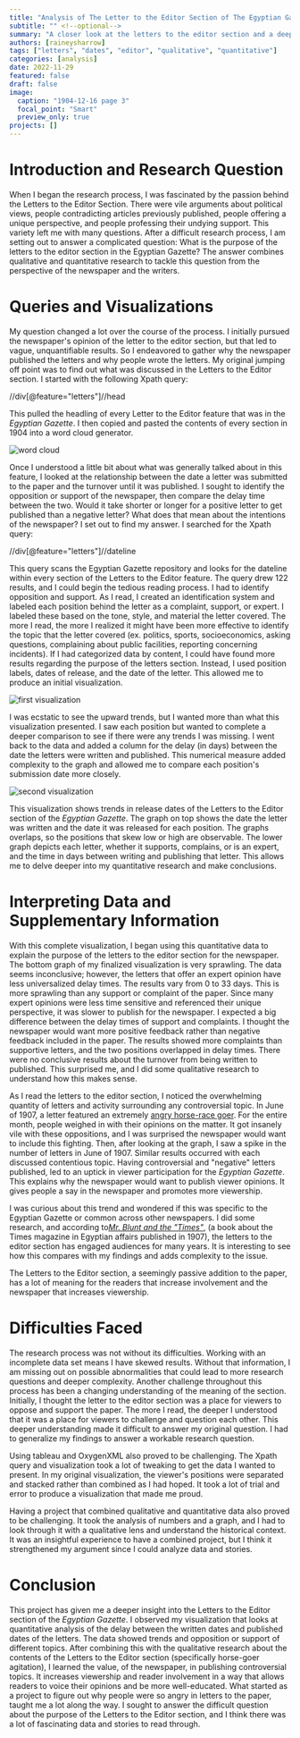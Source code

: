 ```yaml
---
title: "Analysis of The Letter to the Editor Section of The Egyptian Gazette"
subtitle: "" <!--optional-->
summary: "A closer look at the letters to the editor section and a deeper analysis of the delay between submission and release dates."
authors: [raineysharrow]
tags: ["letters", "dates", "editor", "qualitative", "quantitative"]
categories: [analysis]
date: 2022-11-29
featured: false
draft: false
image:
  caption: "1904-12-16 page 3"
  focal_point: "Smart"
  preview_only: true
projects: []
---
```

# Introduction and Research Question
When I began the research process, I was fascinated by the passion behind the Letters to the Editor Section. There were vile arguments about political views, people contradicting articles previously published, people offering a unique perspective, and people professing their undying support. This variety left me with many questions. After a difficult research process, I am setting out to answer a complicated question: What is the purpose of the letters to the editor section in the Egyptian Gazette? The answer combines qualitative and quantitative research to tackle this question from the perspective of the newspaper and the writers.

# Queries and Visualizations
My question changed a lot over the course of the process. I initially pursued the newspaper's opinion of the letter to the editor section, but that led to vague, unquantifiable results. So I endeavored to gather why the newspaper published the letters and why people wrote the letters. My original jumping off point was to find out what was discussed in the Letters to the Editor section. I started with the following Xpath query:

//div[@feature="letters"]//head

This pulled the headling of every Letter to the Editor feature that was in the *Egyptian Gazette*. I then copied and pasted the contents of every section in 1904 into a word cloud generator.

![word cloud](wordcloud.png)

Once I understood a little bit about what was generally talked about in this feature, I looked at the relationship between the date a letter was submitted to the paper and the turnover until it was published. I sought to identify the opposition or support of the newspaper, then compare the delay time between the two. Would it take shorter or longer for a positive letter to get published than a negative letter? What does that mean about the intentions of the newspaper? I set out to find my answer. I searched for the Xpath query:

//div[@feature="letters"]//dateline 

This query scans the Egyptian Gazette repository and looks for the dateline within every section of the Letters to the Editor feature. The query drew 122 results, and I could begin the tedious reading process. I had to identify opposition and support. As I read, I created an identification system and labeled each position behind the letter as a complaint, support, or expert. I labeled these based on the tone, style, and material the letter covered. The more I read, the more I realized it might have been more effective to identify the topic that the letter covered (ex. politics, sports, socioeconomics, asking questions, complaining about public facilities, reporting concerning incidents). If I had categorized data by content, I could have found more results regarding the purpose of the letters section. Instead, I used position labels, dates of release, and the date of the letter. This allowed me to produce an initial visualization. 

![first visualization](visualization.png)

I was ecstatic to see the upward trends, but I wanted more than what this visualization presented. I saw each position but wanted to complete a deeper comparison to see if there were any trends I was missing. I went back to the data and added a column for the delay (in days) between the date the letters were written and published. This numerical measure added complexity to the graph and allowed me to compare each position's submission date more closely.

![second visualization](visualization1.png) 

This visualization shows trends in release dates of the Letters to the Editor section of the *Egyptian Gazette*. The graph on top shows the date the letter was written and the date it was released for each position. The graphs overlaps, so the positions that skew low or high are observable. The lower graph depicts each letter, whether it supports, complains, or is an expert, and the time in days between writing and publishing that letter. This allows me to delve deeper into my quantitative research and make conclusions.

# Interpreting Data and Supplementary Information
With this complete visualization, I began using this quantitative data to explain the purpose of the letters to the editor section for the newspaper. The bottom graph of my finalized visualization is very sprawling. The data seems inconclusive; however, the letters that offer an expert opinion have less universalized delay times. The results vary from 0 to 33 days. This is more sprawling than any support or complaint of the paper. Since many expert opinions were less time sensitive and referenced their unique perspective, it was slower to publish for the newspaper. I expected a big difference between the delay times of support and complaints. I thought the newspaper would want more positive feedback rather than negative feedback included in the paper. The results showed more complaints than supportive letters, and the two positions overlapped in delay times. There were no conclusive results about the turnover from being written to published. This surprised me, and I did some qualitative research to understand how this makes sense. 

As I read the letters to the editor section, I noticed the overwhelming quantity of letters and activity surrounding any controversial topic. In June of 1907, a letter featured an extremely [angry horse-race goer](https://dig-eg-gaz.github.io/post/19-analysis-roche/ ). For the entire month, people weighed in with their opinions on the matter. It got insanely vile with these oppositions, and I was surprised the newspaper would want to include this fighting. Then, after looking at the graph, I saw a spike in the number of letters in June of 1907. Similar results occurred with each discussed contentious topic. Having controversial and "negative" letters published, led to an uptick in viewer participation for the *Egyptian Gazette*. This explains why the newspaper would want to publish viewer opinions. It gives people a say in the newspaper and promotes more viewership. 

I was curious about this trend and wondered if this was specific to the Egyptian Gazette or common across other newspapers. I did some research, and according to[*Mr. Blunt and the "Times"*](https://books.google.com/books?hl=en&lr=&id=T-EwAQAAMAAJ&oi=fnd&pg=PA3&dq=letters+to+the+editor+1907+egypt&ots=U3QqYthksz&sig=JJsgqyU7uE6vzIUk4DbAgyynjIs#v=onepage&q=letters%20to%20the%20editor%201907%20egypt&f=false), (a book about the Times magazine in Egyptian affairs published in 1907), the letters to the editor section has engaged audiences for many years. It is interesting to see how this compares with my findings and adds complexity to the issue. 

The Letters to the Editor section, a seemingly passive addition to the paper, has a lot of meaning for the readers that increase involvement and the newspaper that increases viewership.

# Difficulties Faced
The research process was not without its difficulties. Working with an incomplete data set means I have skewed results. Without that information, I am missing out on possible abnormalities that could lead to more research questions and deeper complexity. Another challenge throughout this process has been a changing understanding of the meaning of the section. Initially, I thought the letter to the editor section was a place for viewers to oppose and support the paper. The more I read, the deeper I understood that it was a place for viewers to challenge and question each other. This deeper understanding made it difficult to answer my original question. I had to generalize my findings to answer a workable research question.

Using tableau and OxygenXML also proved to be challenging. The Xpath query and visualization took a lot of tweaking to get the data I wanted to present. In my original visualization, the viewer's positions were separated and stacked rather than combined as I had hoped. It took a lot of trial and error to produce a visualization that made me proud. 

Having a project that combined qualitative and quantitative data also proved to be challenging. It took the analysis of numbers and a graph, and I had to look through it with a qualitative lens and understand the historical context. It was an insightful experience to have a combined project, but I think it strengthened my argument since I could analyze data and stories.

# Conclusion
This project has given me a deeper insight into the Letters to the Editor section of the *Egyptian Gazette*. I observed my visualization that looks at quantitative analysis of the delay between the written dates and published dates of the letters. The data showed trends and opposition or support of different topics. After combining this with the qualitative research about the contents of the Letters to the Editor section (specifically horse-goer agitation), I learned the value, of the newspaper, in publishing controversial topics. It increases viewership and reader involvement in a way that allows readers to voice their opinions and be more well-educated. What started as a project to figure out why people were so angry in letters to the paper, taught me a lot along the way. I sought to answer the difficult question about the purpose of the Letters to the Editor section, and I think there was a lot of fascinating data and stories to read through.
